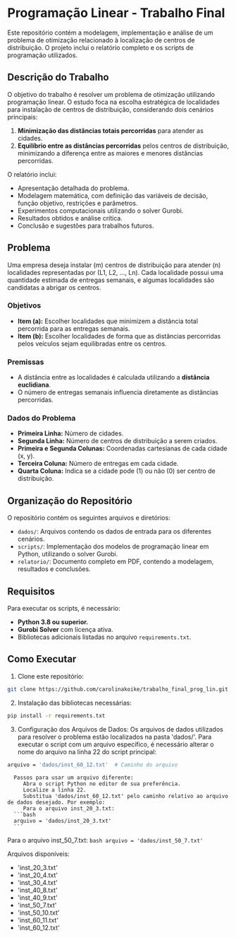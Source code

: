 # Programação Linear - Trabalho Final

Este repositório contém a modelagem, implementação e análise de um problema de otimização relacionado à localização de centros de distribuição. O projeto inclui o relatório completo e os scripts de programação utilizados.

## Descrição do Trabalho

O objetivo do trabalho é resolver um problema de otimização utilizando programação linear. O estudo foca na escolha estratégica de localidades para instalação de centros de distribuição, considerando dois cenários principais:

1. **Minimização das distâncias totais percorridas** para atender as cidades.
2. **Equilíbrio entre as distâncias percorridas** pelos centros de distribuição, minimizando a diferença entre as maiores e menores distâncias percorridas.

O relatório inclui:
- Apresentação detalhada do problema.
- Modelagem matemática, com definição das variáveis de decisão, função objetivo, restrições e parâmetros.
- Experimentos computacionais utilizando o solver Gurobi.
- Resultados obtidos e análise crítica.
- Conclusão e sugestões para trabalhos futuros.

## Problema

Uma empresa deseja instalar \(m\) centros de distribuição para atender \(n\) localidades representadas por \(L1, L2, ..., Ln\). Cada localidade possui uma quantidade estimada de entregas semanais, e algumas localidades são candidatas a abrigar os centros.

### Objetivos

- **Item (a):** Escolher localidades que minimizem a distância total percorrida para as entregas semanais.
- **Item (b):** Escolher localidades de forma que as distâncias percorridas pelos veículos sejam equilibradas entre os centros.

### Premissas
- A distância entre as localidades é calculada utilizando a **distância euclidiana**.
- O número de entregas semanais influencia diretamente as distâncias percorridas.

### Dados do Problema

- **Primeira Linha:** Número de cidades.
- **Segunda Linha:** Número de centros de distribuição a serem criados.
- **Primeira e Segunda Colunas:** Coordenadas cartesianas de cada cidade \(x, y\).
- **Terceira Coluna:** Número de entregas em cada cidade.
- **Quarta Coluna:** Indica se a cidade pode (1) ou não (0) ser centro de distribuição.

## Organização do Repositório

O repositório contém os seguintes arquivos e diretórios:

- `dados/`: Arquivos contendo os dados de entrada para os diferentes cenários.
- `scripts/`: Implementação dos modelos de programação linear em Python, utilizando o solver Gurobi.
- `relatorio/`: Documento completo em PDF, contendo a modelagem, resultados e conclusões.

## Requisitos

Para executar os scripts, é necessário:
- **Python 3.8 ou superior.**
- **Gurobi Solver** com licença ativa.
- Bibliotecas adicionais listadas no arquivo `requirements.txt`.

## Como Executar

1. Clone este repositório:
```bash
git clone https://github.com/carolinakoike/trabalho_final_prog_lin.git
```

2. Instalação das bibliotecas necessárias:
```bash
pip install -r requirements.txt
```

3. Configuração dos Arquivos de Dados:
   Os arquivos de dados utilizados para resolver o problema estão localizados na pasta 'dados/'. Para executar o script com um arquivo específico, é necessário alterar o nome do arquivo na linha 22 do script principal:

```bash
arquivo = 'dados/inst_60_12.txt'  # Caminho do arquivo
```
      Passos para usar um arquivo diferente:
         Abra o script Python no editor de sua preferência.
         Localize a linha 22.
         Substitua 'dados/inst_60_12.txt' pelo caminho relativo ao arquivo de dados desejado. Por exemplo:
         Para o arquivo inst_20_3.txt:
      ```bash
      arquivo = 'dados/inst_20_3.txt'
      ```

   Para o arquivo inst_50_7.txt:
      ```bash
      arquivo = 'dados/inst_50_7.txt'
      ```
      
   Arquivos disponíveis:
   - 'inst_20_3.txt'
   - 'inst_20_4.txt'
   - 'inst_30_4.txt'
   - 'inst_40_8.txt'
   - 'inst_40_9.txt'
   - 'inst_50_7.txt'
   - 'inst_50_10.txt'
   - 'inst_60_11.txt'
   - 'inst_60_12.txt'